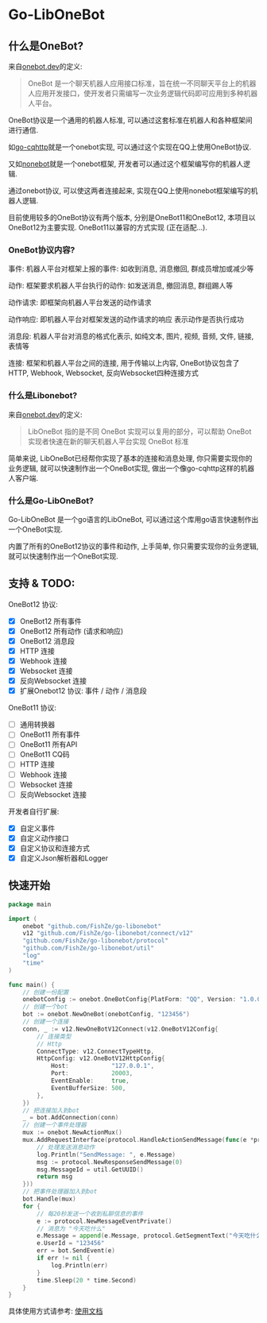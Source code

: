 # Go-LibOneBot

## 什么是OneBot?

来自[onebot.dev](https://onebot.dev/introduction.html)的定义:

> OneBot 是一个聊天机器人应用接口标准，旨在统一不同聊天平台上的机器人应用开发接口，使开发者只需编写一次业务逻辑代码即可应用到多种机器人平台。

OneBot协议是一个通用的机器人标准, 可以通过这套标准在机器人和各种框架间进行通信.

如[go-cqhttp](https://github.com/Mrs4s/go-cqhttp)就是一个onebot实现, 可以通过这个实现在QQ上使用OneBot协议.

又如[nonebot](https://github.com/nonebot/nonebot2)就是一个onebot框架, 开发者可以通过这个框架编写你的机器人逻辑.

通过onebot协议, 可以使这两者连接起来, 实现在QQ上使用nonebot框架编写的机器人逻辑.

目前使用较多的OneBot协议有两个版本, 分别是OneBot11和OneBot12, 本项目以OneBot12为主要实现. OneBot11以兼容的方式实现 (正在适配...).

### OneBot协议内容?

事件: 机器人平台对框架上报的事件: 如收到消息, 消息撤回, 群成员增加或减少等

动作: 框架要求机器人平台执行的动作: 如发送消息, 撤回消息, 群组踢人等

动作请求: 即框架向机器人平台发送的动作请求

动作响应: 即机器人平台对框架发送的动作请求的响应 表示动作是否执行成功

消息段: 机器人平台对消息的格式化表示, 如纯文本, 图片, 视频, 音频, 文件, 链接, 表情等

连接: 框架和机器人平台之间的连接, 用于传输以上内容, OneBot协议包含了HTTP, Webhook, Websocket, 反向Websocket四种连接方式

### 什么是Libonebot?

来自[onebot.dev](https://onebot.dev/ecosystem.html)的定义:

> LibOneBot 指的是不同 OneBot 实现可以复用的部分，可以帮助 OneBot 实现者快速在新的聊天机器人平台实现 OneBot 标准

简单来说, LibOneBot已经帮你实现了基本的连接和消息处理, 你只需要实现你的业务逻辑, 就可以快速制作出一个OneBot实现,
做出一个像go-cqhttp这样的机器人客户端.

### 什么是Go-LibOneBot?

Go-LibOneBot 是一个go语言的LibOneBot, 可以通过这个库用go语言快速制作出一个OneBot实现.

内置了所有的OneBot12协议的事件和动作, 上手简单, 你只需要实现你的业务逻辑, 就可以快速制作出一个OneBot实现.

## 支持 & TODO:

OneBot12 协议:

- [x] OneBot12 所有事件
- [x] OneBot12 所有动作 (请求和响应)
- [x] OneBot12 消息段
- [x] HTTP 连接
- [x] Webhook 连接
- [x] Websocket 连接
- [x] 反向Websocket 连接
- [x] 扩展Onebot12 协议: 事件 / 动作 / 消息段

OneBot11 协议:

- [ ] 通用转换器
- [ ] OneBot11 所有事件
- [ ] OneBot11 所有API
- [ ] OneBot11 CQ码
- [ ] HTTP 连接
- [ ] Webhook 连接
- [ ] Websocket 连接
- [ ] 反向Websocket 连接

开发者自行扩展:

- [x] 自定义事件
- [x] 自定义动作接口
- [x] 自定义协议和连接方式
- [x] 自定义Json解析器和Logger

## 快速开始

```go
package main

import (
	onebot "github.com/FishZe/go-libonebot"
	v12 "github.com/FishZe/go-libonebot/connect/v12"
	"github.com/FishZe/go-libonebot/protocol"
	"github.com/FishZe/go-libonebot/util"
	"log"
	"time"
)

func main() {
	// 创建一份配置
	onebotConfig := onebot.OneBotConfig{PlatForm: "QQ", Version: "1.0.0", Implementation: "MyQQImpl"}
	// 创建一个bot
	bot := onebot.NewOneBot(onebotConfig, "123456")
	// 创建一个连接
	conn, _ := v12.NewOneBotV12Connect(v12.OneBotV12Config{
		// 连接类型
		// Http
		ConnectType: v12.ConnectTypeHttp,
		HttpConfig: v12.OneBotV12HttpConfig{
			Host:            "127.0.0.1",
			Port:            20003,
			EventEnable:     true,
			EventBufferSize: 500,
		},
	})
	// 把连接加入到bot
	_ = bot.AddConnection(conn)
	// 创建一个事件处理器
	mux := onebot.NewActionMux()
	mux.AddRequestInterface(protocol.HandleActionSendMessage(func(e *protocol.RequestSendMessage) *protocol.ResponseSendMessage {
		// 处理发送消息动作
		log.Println("SendMessage: ", e.Message)
		msg := protocol.NewResponseSendMessage(0)
		msg.MessageId = util.GetUUID()
		return msg
	}))
	// 把事件处理器加入到bot
	bot.Handle(mux)
	for {
		// 每20秒发送一个收到私聊信息的事件
		e := protocol.NewMessageEventPrivate()
		// 消息为 "今天吃什么"
		e.Message = append(e.Message, protocol.GetSegmentText("今天吃什么"))
		e.UserId = "123456"
		err = bot.SendEvent(e)
		if err != nil {
			log.Println(err)
		}
		time.Sleep(20 * time.Second)
	}
}
```

具体使用方式请参考: [使用文档](doc/README.md)
